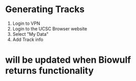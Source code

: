 # Generating Tracks
1. Login to VPN
2. Login to the UCSC Browser website
3. Select "My Data"
4. Add Track info

# will be updated when Biowulf returns functionality
